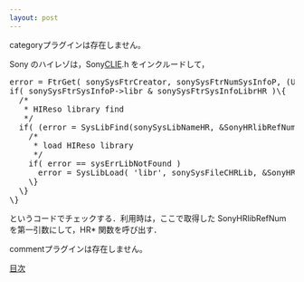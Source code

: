 ```yaml
---
layout: post
---
```

<p><span class="error">categoryプラグインは存在しません。</span></p>
<p>Sony のハイレゾは，Sony<a href="http://www.sony.jp/CLIE/">CLIE</a>.h をインクルードして，</p>
<pre>error = FtrGet( sonySysFtrCreator, sonySysFtrNumSysInfoP, (UInt32*)&amp;sonySysFtrSysInfoP );
if( sonySysFtrSysInfoP-&gt;libr &amp; sonySysFtrSysInfoLibrHR )\{
  /*
   * HIReso library find
   */
  if( (error = SysLibFind(sonySysLibNameHR, &amp;SonyHRlibRefNum)) )\{
    /*
     * load HIReso library
     */
    if( error == sysErrLibNotFound )
      error = SysLibLoad( 'libr', sonySysFileCHRLib, &amp;SonyHRlibRefNum );
    \}
  \}
\}
</pre>
<p>というコードでチェックする．利用時は，ここで取得した SonyHRlibRefNum を第一引数にして，HR* 関数を呼び出す．</p>
<p><span class="error">commentプラグインは存在しません。</span> </p>
<p><a href="/?page=Palm+Tips" class="wikipage">目次</a></p>
